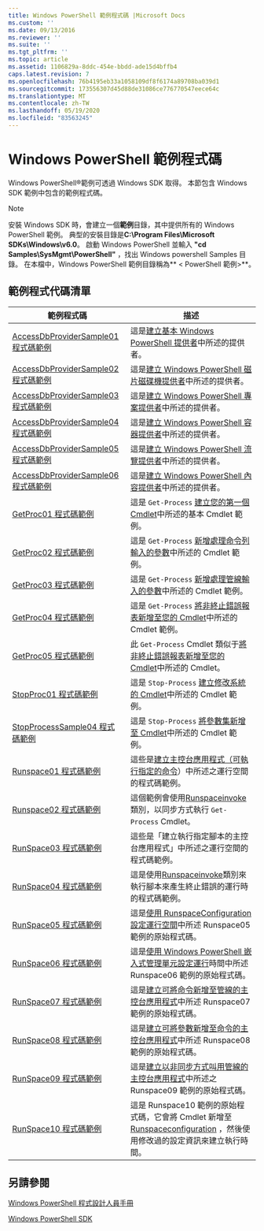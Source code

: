 ```yaml
---
title: Windows PowerShell 範例程式碼 |Microsoft Docs
ms.custom: ''
ms.date: 09/13/2016
ms.reviewer: ''
ms.suite: ''
ms.tgt_pltfrm: ''
ms.topic: article
ms.assetid: 1106829a-8ddc-454e-bbdd-ade15d4bffb4
caps.latest.revision: 7
ms.openlocfilehash: 76b4195eb33a1058109df8f6174a89708ba039d1
ms.sourcegitcommit: 173556307d45d88de31086ce776770547eece64c
ms.translationtype: MT
ms.contentlocale: zh-TW
ms.lasthandoff: 05/19/2020
ms.locfileid: "83563245"
---
```

# <a name="windows-powershell-sample-code"></a>Windows PowerShell 範例程式碼

Windows PowerShell®範例可透過 Windows SDK 取得。 本節包含 Windows SDK 範例中包含的範例程式碼。

> [!NOTE]
> 安裝 Windows SDK 時，會建立一個**範例**目錄，其中提供所有的 Windows PowerShell 範例。 典型的安裝目錄是**C:\Program Files\Microsoft SDKs\Windows\v6.0**。 啟動 Windows PowerShell 並輸入 **"cd Samples\SysMgmt\PowerShell"** ，找出 Windows powershell Samples 目錄。 在本檔中，Windows PowerShell 範例目錄稱為** \< PowerShell 範例>**。

## <a name="sample-code-listing"></a>範例程式代碼清單

|                                    範例程式碼                                    |                                                                                                                                           描述                                                                                                                                           |
| --------------------------------------------------------------------------------- | ----------------------------------------------------------------------------------------------------------------------------------------------------------------------------------------------------------------------------------------------------------------------------------------------- |
| [AccessDbProviderSample01 程式碼範例](./accessdbprovidersample01-code-sample.md) | 這是[建立基本 Windows PowerShell 提供者](./creating-a-basic-windows-powershell-provider.md)中所述的提供者。                                                                                                                                                            |
| [AccessDbProviderSample02 程式碼範例](./accessdbprovidersample02-code-sample.md) | 這是[建立 Windows PowerShell 磁片磁碟機提供者](./creating-a-windows-powershell-drive-provider.md)中所述的提供者。                                                                                                                                                            |
| [AccessDbProviderSample03 程式碼範例](./accessdbprovidersample03-code-sample.md) | 這是[建立 Windows PowerShell 專案提供者](./creating-a-windows-powershell-item-provider.md)中所述的提供者。                                                                                                                                                              |
| [AccessDbProviderSample04 程式碼範例](./accessdbprovidersample04-code-sample.md) | 這是[建立 Windows PowerShell 容器提供者](./creating-a-windows-powershell-container-provider.md)中所述的提供者。                                                                                                                                                    |
| [AccessDbProviderSample05 程式碼範例](./accessdbprovidersample05-code-sample.md) | 這是[建立 Windows PowerShell 流覽提供者](./creating-a-windows-powershell-navigation-provider.md)中所述的提供者。                                                                                                                                                  |
| [AccessDbProviderSample06 程式碼範例](./accessdbprovidersample06-code-sample.md) | 這是[建立 Windows PowerShell 內容提供者](./creating-a-windows-powershell-content-provider.md)中所述的提供者。                                                                                                                                                        |
| [GetProc01 程式碼範例](./getproc01-code-samples.md)                             | 這是 `Get-Process` [建立您的第一個 Cmdlet](../cmdlet/creating-a-cmdlet-without-parameters.md)中所述的基本 Cmdlet 範例。                                                                                                                                                     |
| [GetProc02 程式碼範例](./getproc02-code-samples.md)                             | 這是 `Get-Process` [新增處理命令列輸入的參數](../cmdlet/adding-parameters-that-process-command-line-input.md)中所述的 Cmdlet 範例。                                                                                                                       |
| [GetProc03 程式碼範例](./getproc03-code-samples.md)                             | 這是 `Get-Process` [新增處理管線輸入的參數](../cmdlet/adding-parameters-that-process-pipeline-input.md)中所述的 Cmdlet 範例。                                                                                                                               |
| [GetProc04 程式碼範例](./getproc04-code-samples.md)                             | 這是 `Get-Process` [將非終止錯誤報表新增至您的 Cmdlet](../cmdlet/adding-non-terminating-error-reporting-to-your-cmdlet.md)中所述的 Cmdlet 範例。                                                                                                                |
| [GetProc05 程式碼範例](./getproc05-code-samples.md)                             | 此 `Get-Process` Cmdlet 類似于[將非終止錯誤報表新增至您的 Cmdlet](../cmdlet/adding-non-terminating-error-reporting-to-your-cmdlet.md)中所述的 Cmdlet。                                                                                                     |
| [StopProc01 程式碼範例](./stopproc01-code-samples.md)                           | 這是 `Stop-Process` [建立修改系統的 Cmdlet](../cmdlet/creating-a-cmdlet-that-modifies-the-system.md)中所述的 Cmdlet 範例。                                                                                                                                    |
| [StopProcessSample04 程式碼範例](./stopprocesssample04-code-samples.md)         | 這是 `Stop-Process` [將參數集新增至 Cmdlet](../cmdlet/adding-parameter-sets-to-a-cmdlet.md)中所述的 Cmdlet 範例。                                                                                                                                                      |
| [Runspace01 程式碼範例](./runspace01-code-samples.md)                           | 這些是[建立主控台應用程式（可執行指定的命令](/dotnet/csharp/programming-guide/inside-a-program/hello-world-your-first-program)）中所述之運行空間的程式碼範例。                                                                                      |
| [Runspace02 程式碼範例](./runspace02-code-samples.md)                           | 這個範例會使用[Runspaceinvoke](/dotnet/api/System.Management.Automation.RunspaceInvoke)類別，以同步方式執行 `Get-Process` Cmdlet。                                                                                                            |
| [RunSpace03 程式碼範例](./runspace03-code-samples.md)                           | 這些是「建立執行指定腳本的主控台應用程式」中所述之運行空間的程式碼範例。                                                                                                                                                                         |
| [RunSpace04 程式碼範例](./runspace04-code-samples.md)                           | 這是使用[Runspaceinvoke](/dotnet/api/System.Management.Automation.RunspaceInvoke)類別來執行腳本來產生終止錯誤的運行時的程式碼範例。                                                                         |
| [RunSpace05 程式碼範例](./runspace05-code-sample.md)                             | 這是[使用 RunspaceConfiguration 設定運行空間](https://msdn.microsoft.com/42681d19-2d05-4975-befd-afb1990e79b2)中所述 Runspace05 範例的原始程式碼。                                                                                                           |
| [RunSpace06 程式碼範例](./runspace06-code-sample.md)                             | 這是[使用 Windows PowerShell 嵌入式管理單元設定運行](https://msdn.microsoft.com/a7289ee8-9732-49ee-91c7-d533e9538b83)時間中所述 Runspace06 範例的原始程式碼。                                                                                                    |
| [RunSpace07 程式碼範例](./runspace07-code-sample.md)                             | 這是[建立可將命令新增至管線的主控台應用程式](https://msdn.microsoft.com/01eb7808-e97b-4905-80be-9e2fa38c262e)中所述 Runspace07 範例的原始程式碼。                                                                                              |
| [RunSpace08 程式碼範例](./runspace08-code-sample.md)                             | 這是[建立可將參數新增至命令的主控台應用程式](https://msdn.microsoft.com/848b2b46-60f1-4a86-b448-cfc7c0cccfba)中所述 Runspace08 範例的原始程式碼。                                                                                             |
| [RunSpace09 程式碼範例](./runspace09-code-sample.md)                             | 這是[建立以非同步方式叫用管線的主控台應用程式](https://msdn.microsoft.com/198c1c94-2a06-457e-93ce-c0d910618e47)中所述之 Runspace09 範例的原始程式碼。                                                                                        |
| [RunSpace10 程式碼範例](./runspace10-code-sample.md)                             | 這是 Runspace10 範例的原始程式碼，它會將 Cmdlet 新增至[Runspaceconfiguration](/dotnet/api/System.Management.Automation.Runspaces.RunspaceConfiguration) ，然後使用修改過的設定資訊來建立執行時間。 |

## <a name="see-also"></a>另請參閱

[Windows PowerShell 程式設計人員手冊](./windows-powershell-programmer-s-guide.md)

[Windows PowerShell SDK](../windows-powershell-reference.md)
